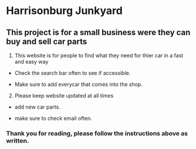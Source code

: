 # Harrisonburg Junkyard

## This project is for a small business were they can buy and sell car parts

1. This website is for people to find what they need for thier car in a fast and easy way

* Check the search bar often to see if accessible.

* Make sure to add everycar that comes into the shop.

2. Please keep website updated at all times

* add new car parts.

+ make sure to check email often.

### Thank you for reading, please follow the instructions above as written.

